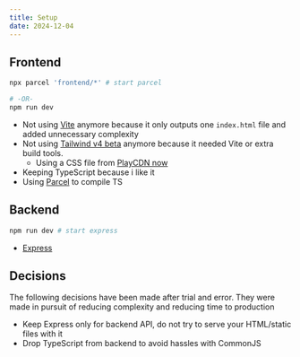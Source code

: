 ```yaml
---
title: Setup
date: 2024-12-04
---
```


## Frontend

```bash
npx parcel 'frontend/*' # start parcel

# -OR-
npm run dev
```

- Not using [Vite]() anymore because it only outputs one `index.html` file and added unnecessary complexity
- Not using [Tailwind v4 beta](https://tailwindcss.com/docs/v4-beta) anymore because it needed Vite or extra build tools.
  - Using a CSS file from [PlayCDN now](https://tailwindcss.com/docs/installation/play-cdn)
- Keeping TypeScript because i like it
- Using [Parcel](https://parceljs.org/) to compile TS

## Backend

```bash
npm run dev # start express
```

- [Express]()

## Decisions
The following decisions have been made after trial and error. They were made in pursuit of reducing complexity and reducing time to production

- Keep Express only for backend API, do not try to serve your HTML/static files with it
- Drop TypeScript from backend to avoid hassles with CommonJS